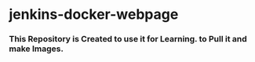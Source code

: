 # jenkins-docker-webpage
### This Repository is Created to use it for Learning. to Pull it and make Images.
